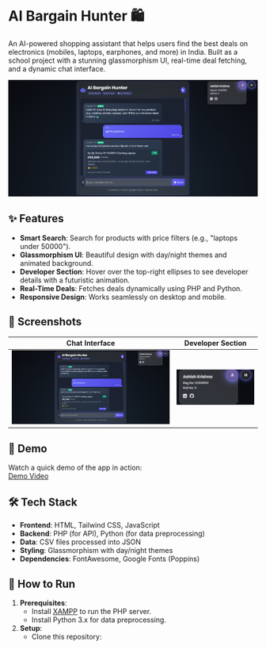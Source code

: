 # AI Bargain Hunter 🛍️

An AI-powered shopping assistant that helps users find the best deals on electronics (mobiles, laptops, earphones, and more) in India. Built as a school project with a stunning glassmorphism UI, real-time deal fetching, and a dynamic chat interface.

![AI Bargain Hunter Screenshot](assets/screenshot1.png)

## ✨ Features
- **Smart Search**: Search for products with price filters (e.g., "laptops under 50000").
- **Glassmorphism UI**: Beautiful design with day/night themes and animated background.
- **Developer Section**: Hover over the top-right ellipses to see developer details with a futuristic animation.
- **Real-Time Deals**: Fetches deals dynamically using PHP and Python.
- **Responsive Design**: Works seamlessly on desktop and mobile.

## 📸 Screenshots
| Chat Interface | Developer Section |
|----------------|-------------------|
| ![Chat Interface](assets/screenshot1.png) | ![Developer Section](assets/screenshot3.png) |

## 🎥 Demo
Watch a quick demo of the app in action:  
[Demo Video](assets/demo.mp4)

## 🛠️ Tech Stack
- **Frontend**: HTML, Tailwind CSS, JavaScript
- **Backend**: PHP (for API), Python (for data preprocessing)
- **Data**: CSV files processed into JSON
- **Styling**: Glassmorphism with day/night themes
- **Dependencies**: FontAwesome, Google Fonts (Poppins)

## 🚀 How to Run
1. **Prerequisites**:
   - Install [XAMPP](https://www.apachefriends.org/index.html) to run the PHP server.
   - Install Python 3.x for data preprocessing.
2. **Setup**:
   - Clone this repository:
